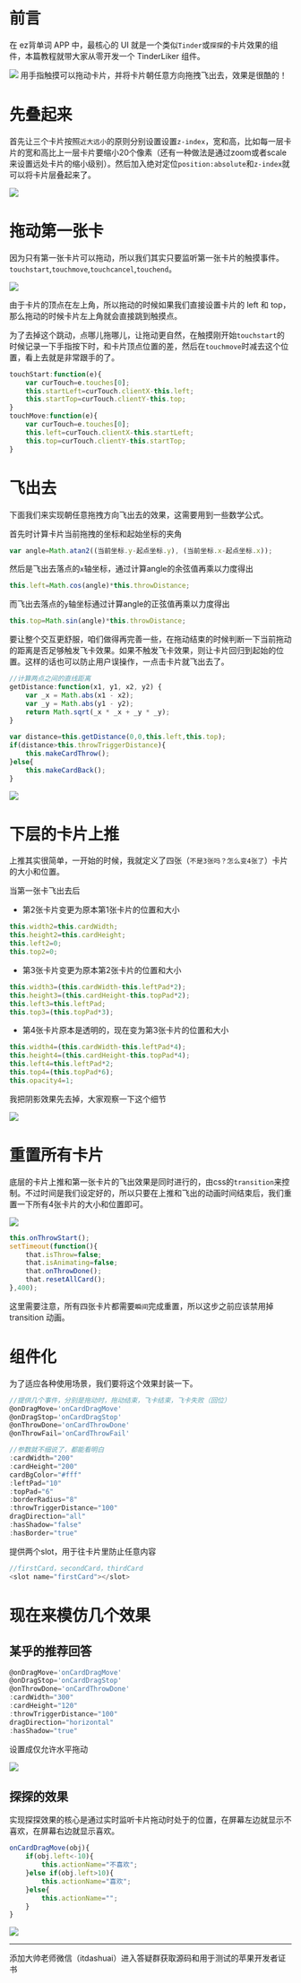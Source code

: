 

# 前言

在 ez背单词 APP 中，最核心的 UI 就是一个类似`Tinder`或`探探`的卡片效果的组件，本篇教程就带大家从零开发一个 TinderLiker 组件。

![](https://p9-juejin.byteimg.com/tos-cn-i-k3u1fbpfcp/b1ca2fb986644d00a2163ad14e9bfcab~tplv-k3u1fbpfcp-watermark.image)
用手指触摸可以拖动卡片，并将卡片朝任意方向拖拽飞出去，效果是很酷的！

# 先叠起来

首先让三个卡片按照`近大远小`的原则分别设置设置`z-index`，宽和高，比如每一层卡片的宽和高比上一层卡片要缩小20个像素（还有一种做法是通过zoom或者scale来设置远处卡片的缩小级别）。然后加入绝对定位`position:absolute`和`z-index`就可以将卡片层叠起来了。

![](https://p1-juejin.byteimg.com/tos-cn-i-k3u1fbpfcp/1de6b260984f4d3f95d5f3d91857a1d5~tplv-k3u1fbpfcp-watermark.image)

# 拖动第一张卡

因为只有第一张卡片可以拖动，所以我们其实只要监听第一张卡片的触摸事件。
`touchstart`,`touchmove`,`touchcancel`,`touchend`。

![](https://p6-juejin.byteimg.com/tos-cn-i-k3u1fbpfcp/0c3d9f782df34dd4a350fb4fe85b33fa~tplv-k3u1fbpfcp-watermark.image)

由于卡片的顶点在左上角，所以拖动的时候如果我们直接设置卡片的 left 和 top，那么拖动的时候卡片左上角就会直接跳到触摸点。

为了去掉这个跳动，点哪儿拖哪儿，让拖动更自然，在触摸刚开始`touchstart`的时候记录一下手指按下时，和卡片顶点位置的差，然后在`touchmove`时减去这个位置，看上去就是非常跟手的了。

~~~javascript
touchStart:function(e){
	var curTouch=e.touches[0];
	this.startLeft=curTouch.clientX-this.left;
	this.startTop=curTouch.clientY-this.top;
}
touchMove:function(e){
	var curTouch=e.touches[0];
	this.left=curTouch.clientX-this.startLeft;
	this.top=curTouch.clientY-this.startTop;
}
~~~

# 飞出去

下面我们来实现朝任意拖拽方向飞出去的效果，这需要用到一些数学公式。

首先时计算卡片当前拖拽的坐标和起始坐标的夹角
~~~javascript
var angle=Math.atan2((当前坐标.y-起点坐标.y), (当前坐标.x-起点坐标.x));
~~~

然后是飞出去落点的`x`轴坐标，通过计算angle的余弦值再乘以力度得出
~~~javascript
this.left=Math.cos(angle)*this.throwDistance;
~~~
而飞出去落点的`y`轴坐标通过计算angle的正弦值再乘以力度得出
~~~javascript
this.top=Math.sin(angle)*this.throwDistance;
~~~

要让整个交互更舒服，咱们做得再完善一些，在拖动结束的时候判断一下当前拖动的距离是否足够触发飞卡效果。如果不触发飞卡效果，则让卡片回归到起始的位置。这样的话也可以防止用户误操作，一点击卡片就飞出去了。

~~~javascript
//计算两点之间的直线距离
getDistance:function(x1, y1, x2, y2) {
    var _x = Math.abs(x1 - x2); 
    var _y = Math.abs(y1 - y2); 
    return Math.sqrt(_x * _x + _y * _y);
}
            
var distance=this.getDistance(0,0,this.left,this.top);
if(distance>this.throwTriggerDistance){
    this.makeCardThrow();
}else{
    this.makeCardBack();
}
~~~

![](https://p3-juejin.byteimg.com/tos-cn-i-k3u1fbpfcp/0ba699a2ad0747b889f307954c51507b~tplv-k3u1fbpfcp-watermark.image)

# 下层的卡片上推

上推其实很简单，一开始的时候，我就定义了四张（`不是3张吗？怎么变4张了`）卡片的大小和位置。

当第一张卡飞出去后

- 第2张卡片变更为原本第1张卡片的位置和大小

~~~javascript
this.width2=this.cardWidth;
this.height2=this.cardHeight;
this.left2=0;
this.top2=0;
~~~

- 第3张卡片变更为原本第2张卡片的位置和大小

~~~javascript
this.width3=(this.cardWidth-this.leftPad*2);
this.height3=(this.cardHeight-this.topPad*2);
this.left3=this.leftPad;
this.top3=(this.topPad*3);
~~~

- 第4张卡片原本是透明的，现在变为第3张卡片的位置和大小

~~~javascript
this.width4=(this.cardWidth-this.leftPad*4);
this.height4=(this.cardHeight-this.topPad*4);
this.left4=this.leftPad*2;
this.top4=(this.topPad*6);
this.opacity4=1;
~~~

我把阴影效果先去掉，大家观察一下这个细节

![](https://p3-juejin.byteimg.com/tos-cn-i-k3u1fbpfcp/e9678dc3521544bfbd662b80643b752a~tplv-k3u1fbpfcp-watermark.image)

# 重置所有卡片

底层的卡片上推和第一张卡片的飞出效果是同时进行的，由css的`transition`来控制。不过时间是我们设定好的，所以只要在上推和飞出的动画时间结束后，我们重置一下所有4张卡片的大小和位置即可。

![](https://p6-juejin.byteimg.com/tos-cn-i-k3u1fbpfcp/befc7c05e10f400ebb41d65018b0e30a~tplv-k3u1fbpfcp-watermark.image)

~~~javascript
this.onThrowStart();
setTimeout(function(){
    that.isThrow=false;
    that.isAnimating=false;
    that.onThrowDone();
    that.resetAllCard();
},400);
~~~

这里需要注意，所有四张卡片都需要`瞬间`完成重置，所以这步之前应该禁用掉 transition 动画。

# 组件化

为了适应各种使用场景，我们要将这个效果封装一下。

~~~javascript
//提供几个事件，分别是拖动时，拖动结束，飞卡结束，飞卡失败（回位）
@onDragMove='onCardDragMove'
@onDragStop='onCardDragStop'
@onThrowDone='onCardThrowDone'
@onThrowFail='onCardThrowFail'

//参数就不细说了，都能看明白
:cardWidth="200" 
:cardHeight="200"
cardBgColor="#fff"
:leftPad="10"
:topPad="6"
:borderRadius="8"
:throwTriggerDistance="100"
dragDirection="all"
:hasShadow="false"
:hasBorder="true"
~~~

提供两个slot，用于往卡片里防止任意内容
~~~javascript
//firstCard，secondCard，thirdCard
<slot name="firstCard"></slot>
~~~

# 现在来模仿几个效果

## 某乎的推荐回答

~~~javascript
@onDragMove='onCardDragMove'
@onDragStop='onCardDragStop'
@onThrowDone='onCardThrowDone'
:cardWidth="300" 
:cardHeight="120"
:throwTriggerDistance="100"
dragDirection="horizontal"
:hasShadow="true"
~~~

设置成仅允许水平拖动

![](https://p1-juejin.byteimg.com/tos-cn-i-k3u1fbpfcp/a703a3f3f43446e3b0e7ea026b8e2415~tplv-k3u1fbpfcp-watermark.image)


## 探探的效果

实现探探效果的核心是通过实时监听卡片拖动时处于的位置，在屏幕左边就显示不喜欢，在屏幕右边就显示喜欢。

~~~javascript
onCardDragMove(obj){
    if(obj.left<-10){
        this.actionName="不喜欢";
    }else if(obj.left>10){
        this.actionName="喜欢";
    }else{
        this.actionName="";
    }
}
~~~

![](https://p6-juejin.byteimg.com/tos-cn-i-k3u1fbpfcp/4fcdac5da3524ad6bd682449596b78f9~tplv-k3u1fbpfcp-watermark.image)


---
添加大帅老师微信（itdashuai）进入答疑群获取源码和用于测试的苹果开发者证书